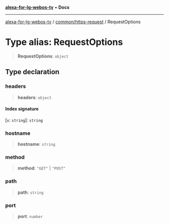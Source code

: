 [**alexa-for-lg-webos-tv**](../../../README.md) • **Docs**

***

[alexa-for-lg-webos-tv](../../../modules.md) / [common/https-request](../README.md) / RequestOptions

# Type alias: RequestOptions

> **RequestOptions**: `object`

## Type declaration

### headers

> **headers**: `object`

#### Index signature

 \[`x`: `string`\]: `string`

### hostname

> **hostname**: `string`

### method

> **method**: `"GET"` \| `"POST"`

### path

> **path**: `string`

### port

> **port**: `number`
